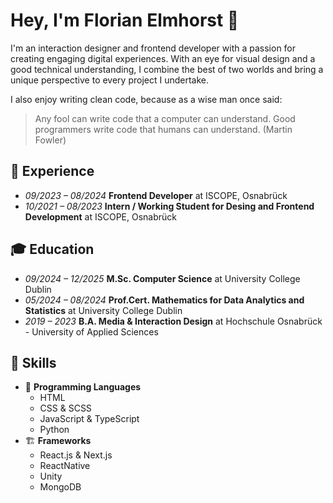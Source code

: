 # Hey, I'm Florian Elmhorst 👋
I'm an interaction designer and frontend developer with a passion for creating engaging digital experiences. With an eye for visual design and a good technical understanding, I combine the best of two worlds and bring a unique perspective to every project I undertake.

I also enjoy writing clean code, because as a wise man once said:
> Any fool can write code that a computer can understand. Good programmers write code that humans can understand. (Martin Fowler)

## 💼 Experience
- *09/2023 – 08/2024* **Frontend Developer** at ISCOPE, Osnabrück
- *10/2021 – 08/2023* **Intern / Working Student for Desing and Frontend Development** at ISCOPE, Osnabrück

## 🎓 Education
- *09/2024 – 12/2025* **M.Sc. Computer Science** at University College Dublin
- *05/2024 – 08/2024* **Prof.Cert. Mathematics for Data Analytics and Statistics** at University College Dublin
- *2019 – 2023* **B.A. Media & Interaction Design** at Hochschule Osnabrück - University of Applied Sciences

## 🔧 Skills
- 💬 **Programming Languages**
  - HTML
  - CSS & SCSS
  - JavaScript & TypeScript
  - Python
- 🏗️ **Frameworks**
  - React.js & Next.js
  - ReactNative
  - Unity
  - MongoDB
